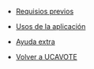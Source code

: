 * [Requisios previos](requisitos.md)
* [Usos de la aplicación](usos.md)
* [Ayuda extra](ayuda.md)

* [Volver a UCAVOTE](https://ucavote.000webhostapp.com/ "UCAVote")
